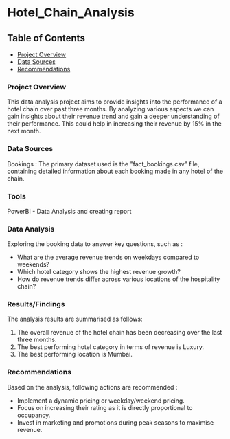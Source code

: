 # Hotel_Chain_Analysis

## Table of Contents

- [Project Overview](#project-overview)
- [Data Sources](#data-sources)
- [Recommendations](#recommendations)

### Project Overview 

This data analysis project aims to provide insights into the performance of a hotel chain over past three months. By analyzing various aspects we can gain insights about their revenue trend and gain a deeper understanding of their performance. This could help in increasing their revenue by 15% in the next month.

### Data Sources 

Bookings : The primary dataset used is the "fact_bookings.csv" file, containing detailed information about each booking made in any hotel of the chain.

### Tools

PowerBI - Data Analysis and creating report

### Data Analysis

Exploring the booking data to answer key questions, such as :

- What are the average revenue trends on weekdays compared to weekends?
- Which hotel category shows the highest revenue growth?
- How do revenue trends differ across various locations of the hospitality chain?

### Results/Findings

The analysis results are summarised as follows:
1. The overall revenue of the hotel chain has been decreasing over the last three months.
2. The best performing hotel category in terms of revenue is Luxury.
3. The best performing location is Mumbai.

### Recommendations

Based on the analysis, following actions are recommended : 

- Implement a dynamic pricing or weekday/weekend pricing.
- Focus on increasing their rating as it is directly proportional to occupancy.
- Invest in marketing and promotions during peak seasons to maximise revenue.
